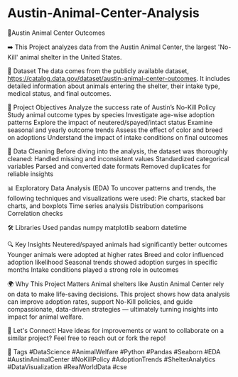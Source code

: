 # Austin-Animal-Center-Analysis
📌Austin Animal Center Outcomes

➡️ This Project analyzes data from the Austin Animal Center, the largest 'No-Kill' animal shelter in the United States. 

📁 Dataset
The data comes from the publicly available dataset, https://catalog.data.gov/dataset/austin-animal-center-outcomes. It includes detailed information about animals entering the shelter, their intake type, medical status, and final outcomes.

🎯 Project Objectives
Analyze the success rate of Austin’s No-Kill Policy
Study animal outcome types by species
Investigate age-wise adoption patterns
Explore the impact of neutered/spayed/intact status
Examine seasonal and yearly outcome trends
Assess the effect of color and breed on adoptions
Understand the impact of intake conditions on final outcomes

🧼 Data Cleaning
Before diving into the analysis, the dataset was thoroughly cleaned:
Handled missing and inconsistent values
Standardized categorical variables
Parsed and converted date formats
Removed duplicates for reliable insights

📊 Exploratory Data Analysis (EDA)
To uncover patterns and trends, the following techniques and visualizations were used:
Pie charts, stacked bar charts, and boxplots
Time series analysis
Distribution comparisons
Correlation checks

🛠️ Libraries Used
pandas
numpy
matplotlib
seaborn
datetime

🔍 Key Insights
Neutered/spayed animals had significantly better outcomes
Younger animals were adopted at higher rates
Breed and color influenced adoption likelihood
Seasonal trends showed adoption surges in specific months
Intake conditions played a strong role in outcomes

🌍 Why This Project Matters
Animal shelters like Austin Animal Center rely on data to make life-saving decisions. This project shows how data analysis can improve adoption rates, support No-Kill policies, and guide compassionate, data-driven strategies — ultimately turning insights into impact for animal welfare. 

🤝 Let's Connect!
Have ideas for improvements or want to collaborate on a similar project? Feel free to reach out or fork the repo!

🔖 Tags
#DataScience #AnimalWelfare #Python #Pandas #Seaborn #EDA #AustinAnimalCenter #NoKillPolicy #AdoptionTrends #ShelterAnalytics #DataVisualization #RealWorldData #cse

